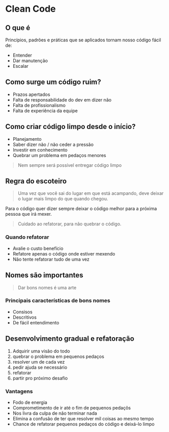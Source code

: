 # Clean Code
## O que é

Princípios, padrões e práticas que se aplicados tornam nosso código fácil de:
* Entender
* Dar manutenção
* Escalar

## Como surge um código ruim?

* Prazos apertados
* Falta de responsabilidade do dev em dizer não
* Falta de profissionalismo
* Falta de experiência da equipe

## Como criar código limpo desde o início?

* Planejamento
* Saber dizer não / não ceder a pressão
* Investir em conhecimento
* Quebrar um problema em pedaços menores

> Nem sempre será possível entregar código limpo

## Regra do escoteiro

> Uma vez que você sai do lugar em que está acampando, deve deixar o lugar mais limpo do que quando chegou.

Para o código quer dizer sempre deixar o código melhor para a próxima pessoa que irá mexer.

> Cuidado ao refatorar, para não quebrar o código.

### Quando refatorar

* Avalie o custo benefício
* Refatore apenas o código onde estiver mexendo
* Não tente refatorar tudo de uma vez

## Nomes são importantes

> Dar bons nomes é uma arte

 ### Principais características de bons nomes

 * Consisos
 * Descritivos
 * De fácil entendimento

## Desenvolvimento gradual e refatoração

1. Adquirir uma visão do todo
2. quebrar o problema em pequenos pedaços
3. resolver um de cada vez
4. pedir ajuda se necessário
5. refatorar
6. partir pro próximo desafio

### Vantagens

* Fodo de energia
* Comprometimento de ir até o fim de pequenos pedaçõs
* Nos livra da culpa de não terminar nada
* Elimina a confusão de ter que resolver mil coisas ao mesmo tempo
* Chance de refatorar pequenos pedaços do código e deixá-lo limpo
